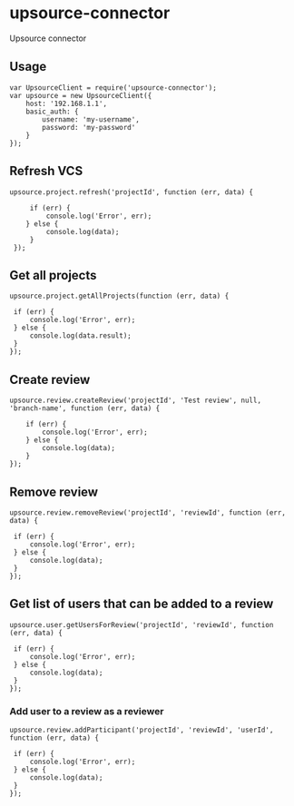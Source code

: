 # upsource-connector
Upsource connector

## Usage
```
var UpsourceClient = require('upsource-connector');
var upsource = new UpsourceClient({
    host: '192.168.1.1',
    basic_auth: {
        username: 'my-username',
        password: 'my-password'
    }
});
```
## Refresh VCS
```
upsource.project.refresh('projectId', function (err, data) {

     if (err) {
         console.log('Error', err);
    } else {
         console.log(data);
     }
 });
```

## Get all projects
```
upsource.project.getAllProjects(function (err, data) {

 if (err) {
     console.log('Error', err);
 } else {
     console.log(data.result);
 }
});
```

## Create review

```
upsource.review.createReview('projectId', 'Test review', null, 'branch-name', function (err, data) {

    if (err) {
        console.log('Error', err);
    } else {
        console.log(data);
    }
});
```

## Remove review
```
upsource.review.removeReview('projectId', 'reviewId', function (err, data) {

 if (err) {
     console.log('Error', err);
 } else {
     console.log(data);
 }
});
```

## Get list of users that can be added to a review
```
upsource.user.getUsersForReview('projectId', 'reviewId', function (err, data) {

 if (err) {
     console.log('Error', err);
 } else {
     console.log(data);
 }
});
```

### Add user to a review as a reviewer

```
upsource.review.addParticipant('projectId', 'reviewId', 'userId', function (err, data) {

 if (err) {
     console.log('Error', err);
 } else {
     console.log(data);
 }
});
```